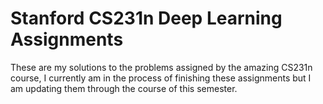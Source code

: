 # Stanford CS231n Deep Learning Assignments

These are my solutions to the problems assigned by the amazing CS231n course, I
currently am in the process of finishing these assignments but I am updating
them through the course of this semester.
